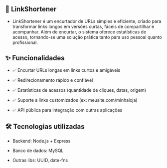 ## 🔗 LinkShortener

- LinkShortener é um encurtador de URLs simples e eficiente, criado para transformar links longos em versões curtas, fáceis de compartilhar e acompanhar.
Além de encurtar, o sistema oferece estatísticas de acesso, tornando-se uma solução prática tanto para uso pessoal quanto profissional.

## ✨ Funcionalidades

- ✅ Encurtar URLs longas em links curtos e amigáveis

- ✅ Redirecionamento rápido e confiável

- ✅ Estatísticas de acessos (quantidade de cliques, datas, origem)

- ✅ Suporte a links customizados (ex: meusite.com/minhaloja)

- ✅ API pública para integração com outras aplicações
	
	
## 🛠️ Tecnologias utilizadas

- Backend: Node.js + Express

- Banco de dados: MySQL

- Outras libs: UUID, date-fns
